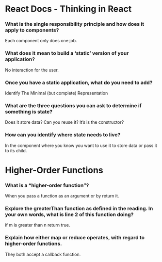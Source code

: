 # React Docs - Thinking in React

### What is the single responsibility principle and how does it apply to components?
Each component only does one job. 
### What does it mean to build a ‘static’ version of your application?
No interaction for the user. 
### Once you have a static application, what do you need to add?
Identify The Minimal (but complete) Representation
### What are the three questions you can ask to determine if something is state?
Does it store data? Can you reuse it? It’s is the constructor? 
### How can you identify where state needs to live?
In the component where you know you want to use it to store data or pass it to its child. 

# Higher-Order Functions

### What is a “higher-order function”?
When you pass a function as an argument or by return it. 
### Explore the greaterThan function as defined in the reading. In your own words, what is line 2 of this function doing?
if m is greater than n return true. 
### Explain how either map or reduce operates, with regard to higher-order functions.
They both accept a callback function. 
